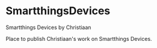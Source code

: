 # SmartthingsDevices
Smartthings Devices by Christiaan

Place to publish Christiaan's work on Smartthings Devices.

